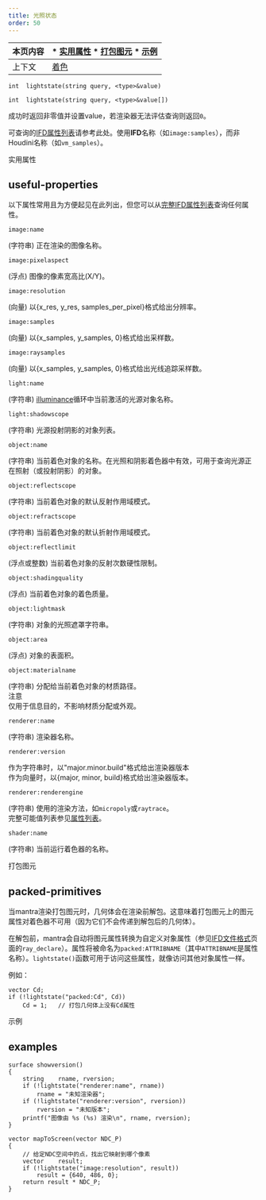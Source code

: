 ```yaml
---  
title: 光照状态  
order: 50  
---  
```


| 本页内容 | * [实用属性](#useful-properties) * [打包图元](#packed-primitives) * [示例](#examples) |  
| --- | --- |  
| 上下文 | [着色](../contexts/shading.html) |  

`int  lightstate(string query, <type>&value)`  

`int  lightstate(string query, <type>&value[])`  

成功时返回非零值并设置value，若渲染器无法评估查询则返回`0`。  

可查询的[IFD属性列表](../../props/mantra.html)请参考此处。使用**IFD**名称（如`image:samples`），而非Houdini名称（如`vm_samples`）。  

实用属性  

## useful-properties  

以下属性常用且为方便起见在此列出，但您可以从[完整IFD属性列表](../../props/mantra.html)查询任何属性。  

`image:name`  

(字符串) 正在渲染的图像名称。  

`image:pixelaspect`  

(浮点) 图像的像素宽高比(X/Y)。  

`image:resolution`  

(向量) 以{x_res, y_res, samples_per_pixel}格式给出分辨率。  

`image:samples`  

(向量) 以{x_samples, y_samples, 0}格式给出采样数。  

`image:raysamples`  

(向量) 以{x_samples, y_samples, 0}格式给出光线追踪采样数。  

`light:name`  

(字符串) [illuminance](illuminance.html "遍历场景中所有光源，为每个光源调用光照着色器以设置Cl和L全局变量。")循环中当前激活的光源对象名称。  

`light:shadowscope`  

(字符串) 光源投射阴影的对象列表。  

`object:name`  

(字符串) 当前着色对象的名称。在光照和阴影着色器中有效，可用于查询光源正在照射（或投射阴影）的对象。  

`object:reflectscope`  

(字符串) 当前着色对象的默认反射作用域模式。  

`object:refractscope`  

(字符串) 当前着色对象的默认折射作用域模式。  

`object:reflectlimit`  

(浮点或整数) 当前着色对象的反射次数硬性限制。  

`object:shadingquality`  

(浮点) 当前着色对象的着色质量。  

`object:lightmask`  

(字符串) 对象的光照遮罩字符串。  

`object:area`  

(浮点) 对象的表面积。  

`object:materialname`  

(字符串) 分配给当前着色对象的材质路径。  
注意  
仅用于信息目的，不影响材质分配或外观。  

`renderer:name`  

(字符串) 渲染器名称。  

`renderer:version`  

作为字符串时，以"major.minor.build"格式给出渲染器版本  
作为向量时，以{major, minor, build}格式给出渲染器版本。  

`renderer:renderengine`  

(字符串) 使用的渲染方法，如`micropoly`或`raytrace`。  
完整可能值列表参见[属性列表](../../props/mantra.html)。  

`shader:name`  

(字符串) 当前运行着色器的名称。  

打包图元  

## packed-primitives  

当mantra渲染打包图元时，几何体会在渲染前解包。这意味着打包图元上的图元属性对着色器不可用（因为它们不会传递到解包后的几何体）。  

在解包前，mantra会自动将图元属性转换为自定义对象属性（参见[IFD文件格式](../../render/ifd.html)页面的`ray_declare`）。属性将被命名为`packed:ATTRIBNAME`（其中`ATTRIBNAME`是属性名称）。`lightstate()`函数可用于访问这些属性，就像访问其他对象属性一样。  

例如：  

```vex  
vector Cd;  
if (!lightstate("packed:Cd", Cd))  
    Cd = 1;   // 打包几何体上没有Cd属性  

```  

示例  

## examples  

```vex  
surface showversion()   
{  
    string    rname, rversion;  
    if (!lightstate("renderer:name", rname))  
        rname = "未知渲染器";  
    if (!lightstate("renderer:version", rversion))  
        rversion = "未知版本";  
    printf("图像由 %s (%s) 渲染\n", rname, rversion);  
}  

vector mapToScreen(vector NDC_P)  
{  
    // 给定NDC空间中的点，找出它映射到哪个像素  
    vector    result;  
    if (!lightstate("image:resolution", result))  
        result = {640, 486, 0};  
    return result * NDC_P;  
}  

```